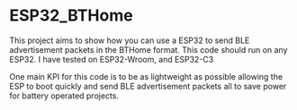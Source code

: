 # ESP32_BTHome
This project aims to show how you can use a ESP32 to send BLE advertisement packets in the BTHome format.
This code should run on any ESP32. I have tested on ESP32-Wroom, and ESP32-C3

One main KPI for this code is to be as lightweight as possible allowing the ESP to boot quickly and send BLE advertisement packets all to save power for battery operated projects.
